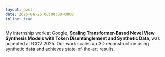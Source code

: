```yaml
---
layout: post
date: 2025-06-25 00:00:00-0000
inline: true
---
```


My internship work at Google, <b>Scaling Transformer-Based Novel View Synthesis Models with Token Disentanglement and Synthetic Data</b>, was accepted at ICCV 2025. Our work scales up 3D reconstruction using synthetic data and achieves state-of-the-art results.
